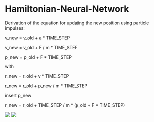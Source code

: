 # Hamiltonian-Neural-Network

Derivation of the equation for updating the new position using particle impulses:

v_new = v_old + a * TIME_STEP

v_new = v_old + F / m * TIME_STEP

p_new = p_old + F * TIME_STEP

with

r_new = r_old + v * TIME_STEP

r_new = r_old + p_new / m * TIME_STEP


insert p_new

r_new = r_old + TIME_STEP / m * (p_old + F * TIME_STEP)

<img src="https://render.githubusercontent.com/render/math?math=\vec{\nu}_{new} = \nu_{old} + a\cdot \Delta t">

<img src="https://render.githubusercontent.com/render/math?math=\nu_{new} = \nu_{old} + a\cdot\mathbb{\Delta}t">

